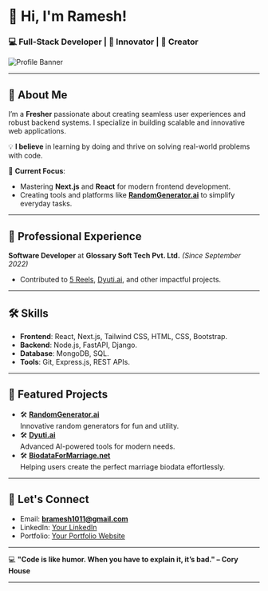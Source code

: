# 👋 Hi, I'm Ramesh!  
### 💻 Full-Stack Developer | 🚀 Innovator | 🌟 Creator  

![Profile Banner](https://github.com/lovelyram0143)

---

## 🚀 About Me  
I’m a **Fresher** passionate about creating seamless user experiences and robust backend systems. I specialize in building scalable and innovative web applications.  

💡 **I believe** in learning by doing and thrive on solving real-world problems with code.  

🌱 **Current Focus**:  
- Mastering **Next.js** and **React** for modern frontend development.  
- Creating tools and platforms like **[RandomGenerator.ai](https://randomgenerator.ai)** to simplify everyday tasks.

---

## 💼 Professional Experience  
**Software Developer** at **Glossary Soft Tech Pvt. Ltd.** *(Since September 2022)*  
- Contributed to [5 Reels](https://www.5reels.com/), [Dyuti.ai](https://dyuti.ai/), and other impactful projects.  

---

## 🛠 Skills  
- **Frontend**: React, Next.js, Tailwind CSS, HTML, CSS, Bootstrap.  
- **Backend**: Node.js, FastAPI, Django.  
- **Database**: MongoDB, SQL.  
- **Tools**: Git, Express.js, REST APIs.  

---

## 🌟 Featured Projects  
- 🛠️ [**RandomGenerator.ai**](https://randomgenerator.ai)  
  Innovative random generators for fun and utility.  
- 🛠️ [**Dyuti.ai**](https://dyuti.ai)  
  Advanced AI-powered tools for modern needs.  
- 🛠️ [**BiodataForMarriage.net**](https://biodataformarriage.net)  
  Helping users create the perfect marriage biodata effortlessly.  

---

## 📢 Let's Connect  
- Email: **[bramesh1011@gmail.com](mailto:bramesh1011@gmail.com)**  
- LinkedIn: [Your LinkedIn](https://www.linkedin.com/in/ramesh-bojanapu-a5674819a/)  
- Portfolio: [Your Portfolio Website](https://my-portfolio-theta-six-21.vercel.app/)

---

💻 **"Code is like humor. When you have to explain it, it’s bad." – Cory House**  

---

